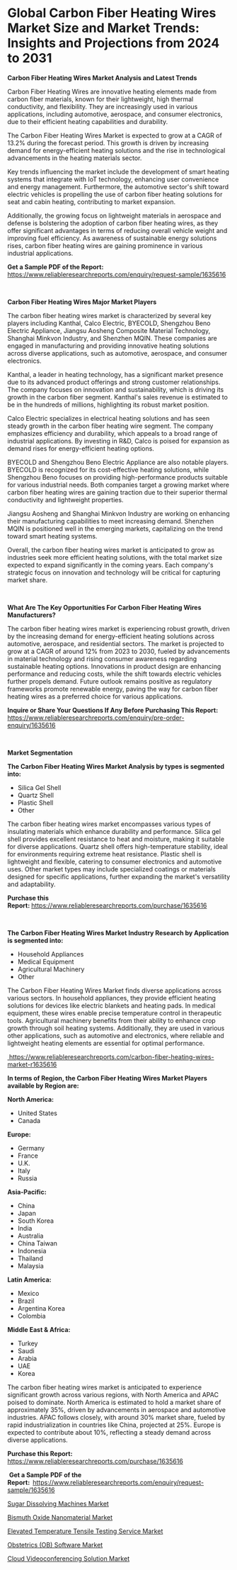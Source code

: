 <p><h1>Global Carbon Fiber Heating Wires Market Size and Market Trends: Insights and Projections from 2024 to 2031</h1></p><p><strong>Carbon Fiber Heating Wires Market Analysis and Latest Trends</strong></p>
<p><p>Carbon Fiber Heating Wires are innovative heating elements made from carbon fiber materials, known for their lightweight, high thermal conductivity, and flexibility. They are increasingly used in various applications, including automotive, aerospace, and consumer electronics, due to their efficient heating capabilities and durability.</p><p>The Carbon Fiber Heating Wires Market is expected to grow at a CAGR of 13.2% during the forecast period. This growth is driven by increasing demand for energy-efficient heating solutions and the rise in technological advancements in the heating materials sector. </p><p>Key trends influencing the market include the development of smart heating systems that integrate with IoT technology, enhancing user convenience and energy management. Furthermore, the automotive sector's shift toward electric vehicles is propelling the use of carbon fiber heating solutions for seat and cabin heating, contributing to market expansion. </p><p>Additionally, the growing focus on lightweight materials in aerospace and defense is bolstering the adoption of carbon fiber heating wires, as they offer significant advantages in terms of reducing overall vehicle weight and improving fuel efficiency. As awareness of sustainable energy solutions rises, carbon fiber heating wires are gaining prominence in various industrial applications.</p></p>
<p><strong>Get a Sample PDF of the Report:&nbsp;</strong> <a href="https://www.reliableresearchreports.com/enquiry/request-sample/1635616?utm_campaign=9&utm_medium=2&utm_source=Github&utm_content=ia&utm_term=07122024&utm_id=carbon-fiber-heating-wires">https://www.reliableresearchreports.com/enquiry/request-sample/1635616</a></p>
<p>&nbsp;</p>
<p><strong>Carbon Fiber Heating Wires Major Market Players</strong></p>
<p><p>The carbon fiber heating wires market is characterized by several key players including Kanthal, Calco Electric, BYECOLD, Shengzhou Beno Electric Appliance, Jiangsu Aosheng Composite Material Technology, Shanghai Minkvon Industry, and Shenzhen MQIN. These companies are engaged in manufacturing and providing innovative heating solutions across diverse applications, such as automotive, aerospace, and consumer electronics.</p><p>Kanthal, a leader in heating technology, has a significant market presence due to its advanced product offerings and strong customer relationships. The company focuses on innovation and sustainability, which is driving its growth in the carbon fiber segment. Kanthal's sales revenue is estimated to be in the hundreds of millions, highlighting its robust market position. </p><p>Calco Electric specializes in electrical heating solutions and has seen steady growth in the carbon fiber heating wire segment. The company emphasizes efficiency and durability, which appeals to a broad range of industrial applications. By investing in R&D, Calco is poised for expansion as demand rises for energy-efficient heating options.</p><p>BYECOLD and Shengzhou Beno Electric Appliance are also notable players. BYECOLD is recognized for its cost-effective heating solutions, while Shengzhou Beno focuses on providing high-performance products suitable for various industrial needs. Both companies target a growing market where carbon fiber heating wires are gaining traction due to their superior thermal conductivity and lightweight properties.</p><p>Jiangsu Aosheng and Shanghai Minkvon Industry are working on enhancing their manufacturing capabilities to meet increasing demand. Shenzhen MQIN is positioned well in the emerging markets, capitalizing on the trend toward smart heating systems.</p><p>Overall, the carbon fiber heating wires market is anticipated to grow as industries seek more efficient heating solutions, with the total market size expected to expand significantly in the coming years. Each company's strategic focus on innovation and technology will be critical for capturing market share.</p></p>
<p>&nbsp;</p>
<p><strong>What Are The Key Opportunities For Carbon Fiber Heating Wires Manufacturers?</strong></p>
<p><p>The carbon fiber heating wires market is experiencing robust growth, driven by the increasing demand for energy-efficient heating solutions across automotive, aerospace, and residential sectors. The market is projected to grow at a CAGR of around 12% from 2023 to 2030, fueled by advancements in material technology and rising consumer awareness regarding sustainable heating options. Innovations in product design are enhancing performance and reducing costs, while the shift towards electric vehicles further propels demand. Future outlook remains positive as regulatory frameworks promote renewable energy, paving the way for carbon fiber heating wires as a preferred choice for various applications.</p></p>
<p><strong>Inquire or Share Your Questions If Any Before Purchasing This Report:</strong> <a href="https://www.reliableresearchreports.com/enquiry/pre-order-enquiry/1635616?utm_campaign=9&utm_medium=2&utm_source=Github&utm_content=ia&utm_term=07122024&utm_id=carbon-fiber-heating-wires">https://www.reliableresearchreports.com/enquiry/pre-order-enquiry/1635616</a></p>
<p>&nbsp;</p>
<p><strong>Market Segmentation</strong></p>
<p><strong>The Carbon Fiber Heating Wires Market Analysis by types is segmented into:</strong></p>
<p><ul><li>Silica Gel Shell</li><li>Quartz Shell</li><li>Plastic Shell</li><li>Other</li></ul></p>
<p><p>The carbon fiber heating wires market encompasses various types of insulating materials which enhance durability and performance. Silica gel shell provides excellent resistance to heat and moisture, making it suitable for diverse applications. Quartz shell offers high-temperature stability, ideal for environments requiring extreme heat resistance. Plastic shell is lightweight and flexible, catering to consumer electronics and automotive uses. Other market types may include specialized coatings or materials designed for specific applications, further expanding the market's versatility and adaptability.</p></p>
<p><strong>Purchase this Report:&nbsp;</strong><a href="https://www.reliableresearchreports.com/purchase/1635616?utm_campaign=9&utm_medium=2&utm_source=Github&utm_content=ia&utm_term=07122024&utm_id=carbon-fiber-heating-wires">https://www.reliableresearchreports.com/purchase/1635616</a></p>
<p>&nbsp;</p>
<p><strong>The Carbon Fiber Heating Wires Market Industry Research by Application is segmented into:</strong></p>
<p><ul><li>Household Appliances</li><li>Medical Equipment</li><li>Agricultural Machinery</li><li>Other</li></ul></p>
<p><p>The Carbon Fiber Heating Wires Market finds diverse applications across various sectors. In household appliances, they provide efficient heating solutions for devices like electric blankets and heating pads. In medical equipment, these wires enable precise temperature control in therapeutic tools. Agricultural machinery benefits from their ability to enhance crop growth through soil heating systems. Additionally, they are used in various other applications, such as automotive and electronics, where reliable and lightweight heating elements are essential for optimal performance.</p></p>
<p><a href="https://www.reliableresearchreports.com/carbon-fiber-heating-wires-market-r1635616?utm_campaign=9&utm_medium=2&utm_source=Github&utm_content=ia&utm_term=07122024&utm_id=carbon-fiber-heating-wires">&nbsp;https://www.reliableresearchreports.com/carbon-fiber-heating-wires-market-r1635616</a></p>
<p><strong>In terms of Region, the Carbon Fiber Heating Wires Market Players available by Region are:</strong></p>
<p>
    <p> <strong> North America: </strong>
        <ul>
            <li>United States</li>
            <li>Canada</li>
        </ul>
        </p> 
    <p> <strong> Europe: </strong>
        <ul>
            <li>Germany</li>
            <li>France</li>
            <li>U.K.</li>
            <li>Italy</li>
            <li>Russia</li>
        </ul>
        </p> 
    <p> <strong> Asia-Pacific: </strong>
        <ul>
            <li>China</li>
            <li>Japan</li>
            <li>South Korea</li>
            <li>India</li>
            <li>Australia</li>
            <li>China Taiwan</li>
            <li>Indonesia</li>
            <li>Thailand</li>
            <li>Malaysia</li>
        </ul>
        </p> 
    <p> <strong> Latin America: </strong>
        <ul>
            <li>Mexico</li>
            <li>Brazil</li>
            <li>Argentina Korea</li>
            <li>Colombia</li>
        </ul>
        </p> 
    <p> <strong> Middle East & Africa: </strong>
        <ul>
            <li>Turkey</li>
            <li>Saudi</li>
            <li>Arabia</li>
            <li>UAE</li>
            <li>Korea</li>
        </ul>
    </p>
    </p>
<p><p>The carbon fiber heating wires market is anticipated to experience significant growth across various regions, with North America and APAC poised to dominate. North America is estimated to hold a market share of approximately 35%, driven by advancements in aerospace and automotive industries. APAC follows closely, with around 30% market share, fueled by rapid industrialization in countries like China, projected at 25%. Europe is expected to contribute about 10%, reflecting a steady demand across diverse applications.</p></p>
<p><strong>Purchase this Report: </strong><a href="https://www.reliableresearchreports.com/purchase/1635616?utm_campaign=9&utm_medium=2&utm_source=Github&utm_content=ia&utm_term=07122024&utm_id=carbon-fiber-heating-wires">https://www.reliableresearchreports.com/purchase/1635616</a></p>
<p>&nbsp;<strong>Get a Sample PDF of the Report:&nbsp;&nbsp;</strong><a href="https://www.reliableresearchreports.com/enquiry/request-sample/1635616?utm_campaign=9&utm_medium=2&utm_source=Github&utm_content=ia&utm_term=07122024&utm_id=carbon-fiber-heating-wires">https://www.reliableresearchreports.com/enquiry/request-sample/1635616</a></p>
<p><strong></strong></p>
<p><p><a href="https://github.com/SanjidaMahmud54/Market-Research-Report-List-1/blob/main/sugar-dissolving-machines-market.md?utm_campaign=9&utm_medium=2&utm_source=Github&utm_content=ia&utm_term=07122024&utm_id=carbon-fiber-heating-wires">Sugar Dissolving Machines Market</a></p><p><a href="https://github.com/hgf64gh/Market-Research-Report-List-1/blob/main/bismuth-oxide-nanomaterial-market.md?utm_campaign=9&utm_medium=2&utm_source=Github&utm_content=ia&utm_term=07122024&utm_id=carbon-fiber-heating-wires">Bismuth Oxide Nanomaterial Market</a></p><p><a href="https://issuu.com/reportprime-2/docs/elevated-temperature-tensile-testing-service-marke?utm_campaign=9&utm_medium=2&utm_source=Github&utm_content=ia&utm_term=07122024&utm_id=carbon-fiber-heating-wires">Elevated Temperature Tensile Testing Service Market</a></p><p><a href="https://www.linkedin.com/pulse/obstetrics-ob-software-market-industry-landscape-growth-trajectories-0btyf?utm_campaign=9&utm_medium=2&utm_source=Github&utm_content=ia&utm_term=07122024&utm_id=carbon-fiber-heating-wires">Obstetrics (OB) Software Market</a></p><p><a href="https://www.linkedin.com/pulse/analyzing-global-cloud-videoconferencing-solution-market-tizre?utm_campaign=9&utm_medium=2&utm_source=Github&utm_content=ia&utm_term=07122024&utm_id=carbon-fiber-heating-wires">Cloud Videoconferencing Solution Market</a></p></p>